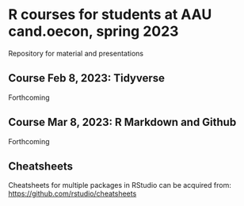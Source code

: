 # R courses for students at AAU cand.oecon, spring 2023
Repository for material and presentations

## Course Feb 8, 2023: Tidyverse
Forthcoming

## Course Mar 8, 2023: R Markdown and Github
Forthcoming



## Cheatsheets
Cheatsheets for multiple packages in RStudio can be acquired from:
https://github.com/rstudio/cheatsheets
